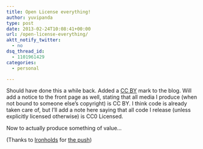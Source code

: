 ```yaml
---
title: Open License everything!
author: yuvipanda
type: post
date: 2013-02-24T10:08:41+00:00
url: /open-license-everything/
aktt_notify_twitter:
  - no
dsq_thread_id:
  - 1101961429
categories:
  - personal

---
```

Should have done this a while back. Added a [CC BY][1] mark to the blog. Will add a notice to the front page as well, stating that all media I produce (when not bound to someone else&#8217;s copyright) is CC BY. I think code is already taken care of, but I&#8217;ll add a note here saying that all code I release (unless explicitly licensed otherwise) is CC0 Licensed.

Now to actually produce something of value&#8230;

(Thanks to [Ironholds][2] for [the push][3])

&nbsp;

 [1]: https://creativecommons.org/licenses/by/3.0/deed.en_US
 [2]: http://quominus.org
 [3]: http://quominus.org/archives/1169